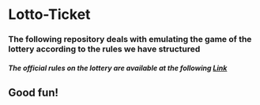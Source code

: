# Lotto-Ticket

### The following repository deals with emulating the game of the lottery according to the rules we have structured
##### The official rules on the lottery are available at the following <a href="https://www.lotto-italia.it/lotto" target="_blank">Link</a>

## Good fun!



